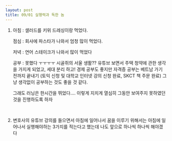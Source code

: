 ```yaml
---
layout: post
title: 09/01 실행력과 독한 놈
---
```


1. 아침 : 샐러드를 키위 드레싱이랑 먹었다. 

     점심 : 회사에 파스타가 나와서 엄청 많이 먹었다.

     저녁 : 연어 스테이크가 나와서 많이 먹었다

     공부 : 못했다 ㅜㅜㅜㅜ 시골쥐의 서울 생활?? 유튜브 보면서 주택 청약에 관한 생각을 가지게 되었고, 세대 분리 하고! 경제 공부도 좋지만 자격증 공부는 베트남 가기 전까지 끝내기 (토익 신청 및 대학교 인터넷 강의 신청 완료, SKCT 책 주문 완료) 그냥 생각없이 공부하는 것도 좋을 것 같다.

     그래도 러닝은 한시간을 뛰었다.... 이렇게 지치게 열심히 그동안 보여주지 못하였던 것을 진행하도록 하자

​

2. 변호사의 유튜브 강의를 들으면서 아침에 일어나서 꿈을 이루기 위해서는 아침에 일어나서 실행해야하는 3가지를 적는다고 했는데 나도 앞으로 하나씩 하나씩 해야겠다

